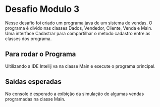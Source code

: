 # Desafio Modulo 3

Nesse desafio foi criado um programa java de um sistema de vendas.
O programa é divido nas classes Dados, Vendedor, Cliente, Venda e Main.
Uma interface Cadastrar para compartilhar o metodo cadastro entre as classes dos programa.

## Para rodar o Programa

Ultilizando a IDE Intellij va na classe Main e execute o programa principal.

## Saidas esperadas

No console é esperado a exibição da simulação de algumas vendas programadas na classe Main.